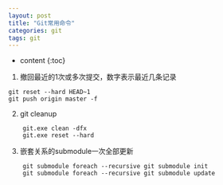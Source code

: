 ```yaml
---
layout: post
title: "Git常用命令"
categories: git
tags: git
---
```


* content
{:toc}

1. 撤回最近的1次或多次提交，数字表示最近几条记录
```
git reset --hard HEAD~1
git push origin master -f
```

2. git cleanup
```
	git.exe clean -dfx
	git.exe reset --hard
```

3. 嵌套关系的submodule一次全部更新
```
	git submodule foreach --recursive git submodule init
	git submodule foreach --recursive git submodule update
``` 